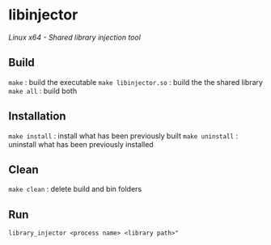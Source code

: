 # libinjector
*Linux x64 - Shared library injection tool*

## Build
`make` : build the executable
`make libinjector.so` : build the the shared library
`make all` : build both

## Installation
`make install` : install what has been previously built
`make uninstall` : uninstall what has been previously installed

## Clean
`make clean` : delete build and bin folders

## Run
`library_injector <process name> <library path>"`

